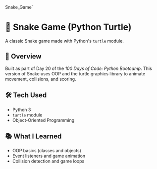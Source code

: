 Snake_Game`

# 🐍 Snake Game (Python Turtle)

A classic Snake game made with Python's `turtle` module.

## 📌 Overview

Built as part of Day 20 of the *100 Days of Code: Python Bootcamp*. This version of Snake uses OOP and the turtle graphics library to animate movement, collisions, and scoring.

## 🛠️ Tech Used

- Python 3
- `turtle` module
- Object-Oriented Programming

## 📚 What I Learned

- OOP basics (classes and objects)
- Event listeners and game animation
- Collision detection and game loops
